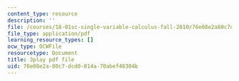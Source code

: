 ```yaml
---
content_type: resource
description: ''
file: /courses/18-01sc-single-variable-calculus-fall-2010/76e08e2a80c7dcd0814a70abef48304b_kCPVBl953eY.pdf
file_type: application/pdf
learning_resource_types: []
ocw_type: OCWFile
resourcetype: Document
title: 3play pdf file
uid: 76e08e2a-80c7-dcd0-814a-70abef48304b
---
```

